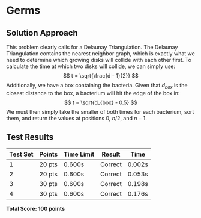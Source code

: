 # Germs

## Solution Approach
This problem clearly calls for a Delaunay Triangulation. The Delaunay Triangulation contains the nearest neighbor graph, which is exactly what we need to determine which growing disks will collide with each other first. To calculate the time at which two disks will collide, we can simply use:
$$
t = \sqrt{\frac{d - 1}{2}}
$$
Additionally, we have a box containing the bacteria. Given that $d_{box}$ is the closest distance to the box, a bacterium will hit the edge of the box in:
$$
t = \sqrt{d_{box} - 0.5}
$$
We must then simply take the smaller of both times for each bacterium, sort them, and return the values at positions $0$, $n/2$, and $n-1$.


## Test Results
| Test Set | Points | Time Limit | Result | Time |
|----------|---------|------------|---------|------|
| 1 | 20 pts | 0.600s | Correct | 0.002s |
| 2 | 20 pts | 0.600s | Correct | 0.053s |
| 3 | 30 pts | 0.600s | Correct | 0.198s |
| 4 | 30 pts | 0.600s | Correct | 0.176s |
**Total Score: 100 points**